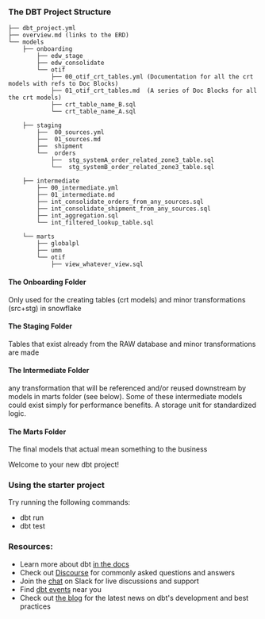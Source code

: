  ### The DBT Project Structure 

```
├── dbt_project.yml
├── overview.md (links to the ERD)
└── models
    ├── onboarding
        ├── edw_stage
        ├── edw_consolidate
        └── otif
            ├── 00_otif_crt_tables.yml (Documentation for all the crt models with refs to Doc Blocks)
            ├── 01_otif_crt_tables.md  (A series of Doc Blocks for all the crt models)
            ├── crt_table_name_B.sql
            └── crt_table_name_A.sql
            
    ├── staging
        ├──  00_sources.yml
        ├──  01_sources.md
        ├──  shipment
        └──  orders
            ├──  stg_systemA_order_related_zone3_table.sql
            └──  stg_systemB_order_related_zone3_table.sql

    ├── intermediate 
        ├── 00_intermediate.yml
        ├── 01_intermediate.md
        ├── int_consolidate_orders_from_any_sources.sql
        ├── int_consolidate_shipment_from_any_sources.sql
        ├── int_aggregation.sql
        └── int_filtered_lookup_table.sql
        
    └── marts 
        ├── globalpl
        ├── umm
        └── otif                 
            ├── view_whatever_view.sql
```

#### The Onboarding Folder
Only used for the creating tables (crt models) and minor transformations (src+stg) in snowflake 

#### The Staging Folder
Tables that exist already from the RAW database and minor transformations are made

#### The Intermediate Folder
any transformation that will be referenced and/or reused downstream by models in marts folder (see below). Some of these intermediate models could exist simply for performance benefits. A storage unit for standardized logic.

#### The Marts Folder
The final models that actual mean something to the business 


Welcome to your new dbt project!

### Using the starter project

Try running the following commands:
- dbt run
- dbt test


### Resources:
- Learn more about dbt [in the docs](https://docs.getdbt.com/docs/introduction)
- Check out [Discourse](https://discourse.getdbt.com/) for commonly asked questions and answers
- Join the [chat](https://community.getdbt.com/) on Slack for live discussions and support
- Find [dbt events](https://events.getdbt.com) near you
- Check out [the blog](https://blog.getdbt.com/) for the latest news on dbt's development and best practices
